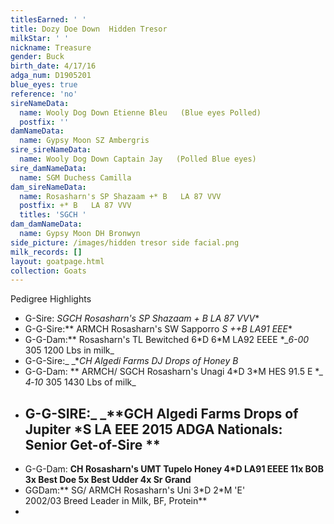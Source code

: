 ```yaml
---
titlesEarned: ' '
title: Dozy Doe Down  Hidden Tresor
milkStar: ' '
nickname: Treasure
gender: Buck
birth_date: 4/17/16
adga_num: D1905201
blue_eyes: true
reference: 'no'
sireNameData:
  name: Wooly Dog Down Etienne Bleu   (Blue eyes Polled)
  postfix: ''
damNameData:
  name: Gypsy Moon SZ Ambergris
sire_sireNameData:
  name: Wooly Dog Down Captain Jay   (Polled Blue eyes)
sire_damNameData:
  name: SGM Duchess Camilla
dam_sireNameData:
  name: Rosasharn's SP Shazaam +* B   LA 87 VVV
  postfix: +* B   LA 87 VVV
  titles: 'SGCH '
dam_damNameData:
  name: Gypsy Moon DH Bronwyn
side_picture: /images/hidden tresor side facial.png
milk_records: []
layout: goatpage.html
collection: Goats
---
```

Pedigree Highlights

* G-Sire: **SGCH Rosasharn's SP Shazaam +* B   LA 87 VVV**
* G-G-Sire:** ARMCH Rosasharn's SW Sapporro *S ++B   LA91 EEE**
* G-G-Dam:** Rosasharn's TL Bewitched 6\*D 6\*M    LA92 EEEE  **_6-00* 305 1200 Lbs in milk_
* G-G-Sire:_ _**CH Algedi Farms DJ Drops of Honey *B**
* G-G-Dam: ** ARMCH/ SGCH Rosasharn's Unagi 4\*D 3\*M  HES 91.5 E     **_ 4‑10* 305 1430 Lbs of milk_
* ## G-G-SIRE:_ _**GCH Algedi Farms Drops of Jupiter  *S LA EEE      2015 ADGA Nationals: Senior Get-of-Sire **
* G-G-Dam: **CH Rosasharn's UMT Tupelo Honey  4*D   LA91 EEEE  11x BOB      3x Best Doe    5x Best Udder    4x Sr Grand**
* GGDam:** SG/ ARMCH  Rosasharn's Uni 3\*D 2\*M 'E'    2002/03 Breed Leader in Milk, BF, Protein**
*
